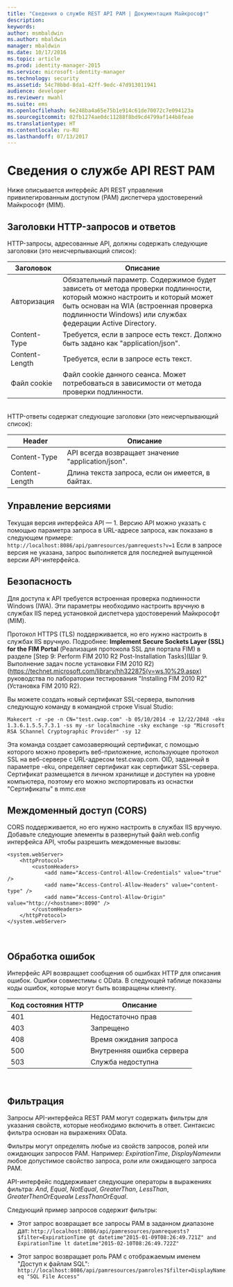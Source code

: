 ```yaml
---
title: "Сведения о службе REST API PAM | Документация Майкрософт"
description: 
keywords: 
author: msmbaldwin
ms.author: mbaldwin
manager: mbaldwin
ms.date: 10/17/2016
ms.topic: article
ms.prod: identity-manager-2015
ms.service: microsoft-identity-manager
ms.technology: security
ms.assetid: 54c78bbd-8da1-42ff-9edc-47d913011941
audience: developer
ms.reviewer: mwahl
ms.suite: ems
ms.openlocfilehash: 6e248ba4a65e75b1e914c61de70072c7e094123a
ms.sourcegitcommit: 02fb1274ae0dc11288f8bd9cd4799af144b8feae
ms.translationtype: HT
ms.contentlocale: ru-RU
ms.lasthandoff: 07/13/2017
---
```

# <a name="pam-rest-api-service-details"></a>Сведения о службе API REST PAM
Ниже описывается интерфейс API REST управления привилегированным доступом (PAM) диспетчера удостоверений Майкрософт (MIM).

## <a name="http-request-and-response-headers"></a>Заголовки HTTP-запросов и ответов

HTTP-запросы, адресованные API, должны содержать следующие заголовки (это неисчерпывающий список):

Заголовок | Описание
-------|------------
Авторизация | Обязательный параметр. Содержимое будет зависеть от метода проверки подлинности, который можно настроить и который может быть основан на WIA (встроенная проверка подлинности Windows) или службах федерации Active Directory.
Content-Type | Требуется, если в запросе есть текст. Должно быть задано как "application/json".
Content-Length | Требуется, если в запросе есть текст. 
Файл cookie | Файл cookie данного сеанса. Может потребоваться в зависимости от метода проверки подлинности.
<br/>
HTTP-ответы содержат следующие заголовки (это неисчерпывающий список):

Header | Описание
-------|------------
Content-Type | API всегда возвращает значение "application/json".
Content-Length | Длина текста запроса, если он имеется, в байтах.

## <a name="versioning"></a>Управление версиями 
Текущая версия интерфейса API — 1. Версию API можно указать с помощью параметра запроса в URL-адресе запроса, как показано в следующем примере: `http://localhost:8086/api/pamresources/pamrequests?v=1` Если в запросе версия не указана, запрос выполняется для последней выпущенной версии API-интерфейса. 

## <a name="security"></a>Безопасность 
Для доступа к API требуется встроенная проверка подлинности Windows (IWA). Эти параметры необходимо настроить вручную в службах IIS перед установкой диспетчера удостоверений Майкрософт (MIM).

Протокол HTTPS (TLS) поддерживается, но его нужно настроить в службах IIS вручную. Подробнее: **Implement Secure Sockets Layer (SSL) for the FIM Portal** (Реализация протокола SSL для портала FIM) в разделе [Step 9: Perform FIM 2010 R2 Post-Installation Tasks]\(Шаг 9. Выполнение задач после установки FIM 2010 R2)(https://technet.microsoft.com/library/hh322875(v=ws.10%29.aspx) руководства по лаборатории тестирования "Installing FIM 2010 R2" (Установка FIM 2010 R2). 

Вы можете создать новый сертификат SSL-сервера, выполнив следующую команду в командной строке Visual Studio:
```
Makecert -r -pe -n CN="test.cwap.com" -b 05/10/2014 -e 12/22/2048 -eku 1.3.6.1.5.5.7.3.1 -ss my -sr localmachine -sky exchange -sp "Microsoft RSA SChannel Cryptographic Provider" -sy 12
```
 
Эта команда создает самозаверяющий сертификат, с помощью которого можно проверить веб-приложение, использующее протокол SSL на веб-сервере с URL-адресом test.cwap.com. OID, заданный в параметре -eku, определяет сертификат как сертификат SSL-сервера. Сертификат размещается в личном хранилище и доступен на уровне компьютера, поэтому его можно экспортировать из оснастки "Сертификаты" в mmc.exe

## <a name="cross-domain-access-cors"></a>Междоменный доступ (CORS) 
CORS поддерживается, но его нужно настроить в службах IIS вручную. Добавьте следующие элементы в развернутый файл web.config интерфейса API, чтобы разрешить междоменные вызовы: 

```
<system.webServer>       
    <httpProtocol> 
        <customHeaders> 
            <add name="Access-Control-Allow-Credentials" value="true"  /> 
            <add name="Access-Control-Allow-Headers" value="content-type" /> 
            <add name="Access-Control-Allow-Origin" value="http://<hostname>:8090" /> 
        </customHeaders> 
    </httpProtocol> 
</system.webServer> 
```
<br/>

## <a name="error-handling"></a>Обработка ошибок 
Интерфейс API возвращает сообщения об ошибках HTTP для описания ошибок. Ошибки совместимы с OData. В следующей таблице показаны коды ошибок, которые могут быть возвращены клиенту.

Код состояния HTTP | Описание
-----------------|------------
401 | Недостаточно прав 
403 | Запрещено 
408 | Время ожидания запроса   
500 | Внутренняя ошибка сервера 
503 | Служба недоступна 
<br/>

## <a name="filtering"></a>Фильтрация 
Запросы API-интерфейса REST PAM могут содержать фильтры для указания свойств, которые необходимо включить в ответ. Синтаксис фильтра основан на выражениях OData.

Фильтры могут определять любые из свойств запросов, ролей или ожидающих запросов PAM. Например: *ExpirationTime*, *DisplayName*или любое допустимое свойство запроса, роли или ожидающего запроса PAM.

API-интерфейс поддерживает следующие операторы в выражениях фильтра: *And*, *Equal*, *NotEqual*, *GreaterThan*, *LessThan*, *GreaterThenOrEqueal*и *LessThanOrEqual*. 

Следующий пример запросов содержит фильтры:

- Этот запрос возвращает все запросы PAM в заданном диапазоне дат: `http://localhost:8086/api/pamresources/pamrequests?$filter=ExpirationTime gt datetime"2015-01-09T08:26:49.721Z" and ExpirationTime lt datetime"2015-02-10T08:26:49.722Z" `
 
- Этот запрос возвращает роль PAM с отображаемым именем "Доступ к файлам SQL": `http://localhost:8086/api/pamresources/pamroles?$filter=DisplayName eq "SQL File Access" `
